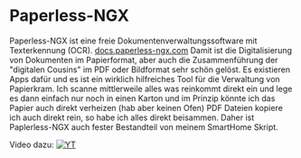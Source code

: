 # Paperless-NGX

Paperless-NGX ist eine freie Dokumentenverwaltungssoftware mit Texterkennung (OCR).
[docs.paperless-ngx.com](https://docs.paperless-ngx.com/)
Damit ist die Digitalisierung von Dokumenten im Papierformat, aber auch die Zusammenführung der "digitalen Cousins" im PDF oder Bildformat sehr schön gelöst.
Es existieren Apps dafür und es ist ein wirklich hilfreiches Tool für die Verwaltung von Papierkram.
Ich scanne mittlerweile alles was reinkommt direkt ein und lege es dann einfach nur noch in einen Karton und im Prinzip könnte ich das Papier auch direkt verheizen (hab aber keinen Ofen)
PDF Dateien kopiere ich auch direkt rein, so habe ich alles direkt beisammen.
Daher ist Paplerless-NGX auch fester Bestandteil von meinem SmartHome Skript.

Video dazu:
[![YT](https://ei23.de/bilder/YTthumbs/qyXz5gJnu_8.webp)](https://www.youtube.com/watch?v=qyXz5gJnu_8)